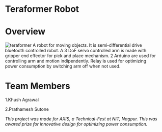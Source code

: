 # Teraformer Robot

# Overview
![teraformer](https://user-images.githubusercontent.com/34411770/48431199-21ec1c80-e797-11e8-815e-ea7afedd4fa6.jpg)
A robot for moving objects. It is semi-differential drive bluetooth controlled robot. A 3 DoF servo controlled arm is made with gripper end effector for pick and place mechanism. 2 Arduino are used for controlling arm and motion indipendently. Relay is used for optimizing power consumption by switching arm off when not used. 

# Team Members
1.Khush Agrawal

2.Prathamesh Sutone

*This project was made for AXIS, a Technical-Fest at NIT, Nagpur. This was awared prize for innovative design for optimizing power consumption.*

